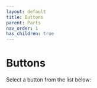 ```yaml
---
layout: default
title: Buttons
parent: Parts
nav_order: 1
has_children: true
---
```


# Buttons

Select a button from the list below: